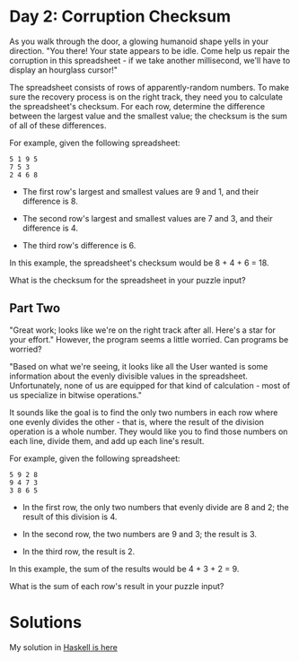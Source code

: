 # Day 2: Corruption Checksum

As you walk through the door, a glowing humanoid shape yells 
in your direction. "You there! Your state appears to be idle. 
Come help us repair the corruption in this spreadsheet - if 
we take another millisecond, we'll have to display an 
hourglass cursor!"

The spreadsheet consists of rows of apparently-random numbers. 
To make sure the recovery process is on the right track, they 
need you to calculate the spreadsheet's checksum. For each 
row, determine the difference between the largest value and 
the smallest value; the checksum is the sum of all of these 
differences.

For example, given the following spreadsheet:

    5 1 9 5
    7 5 3
    2 4 6 8

- The first row's largest and smallest values are 9 and 1, and 
their difference is 8.

- The second row's largest and smallest values are 7 and 3, and 
their difference is 4.

- The third row's difference is 6.

In this example, the spreadsheet's checksum would 
be 8 + 4 + 6 = 18.

What is the checksum for the spreadsheet in your puzzle input?

## Part Two

"Great work; looks like we're on the right track after all.
Here's a star for your effort." However, the program seems a
little worried. Can programs be worried?

"Based on what we're seeing, it looks like all the User 
wanted is some information about the evenly divisible 
values in the spreadsheet. Unfortunately, none of us are 
equipped for that kind of calculation - most of us specialize 
in bitwise operations."

It sounds like the goal is to find the only two numbers in each
row where one evenly divides the other - that is, where the
result of the division operation is a whole number. They would
like you to find those numbers on each line, divide them, and
add up each line's result.

For example, given the following spreadsheet:

    5 9 2 8
    9 4 7 3
    3 8 6 5

- In the first row, the only two numbers that evenly divide are 8
and 2; the result of this division is 4.

- In the second row, the two numbers are 9 and 3; the result is 3.
- In the third row, the result is 2.

In this example, the sum of the results would be 4 + 3 + 2 = 9.

What is the sum of each row's result in your puzzle input?

# Solutions
My solution in [Haskell is here](./Day2.hs)

